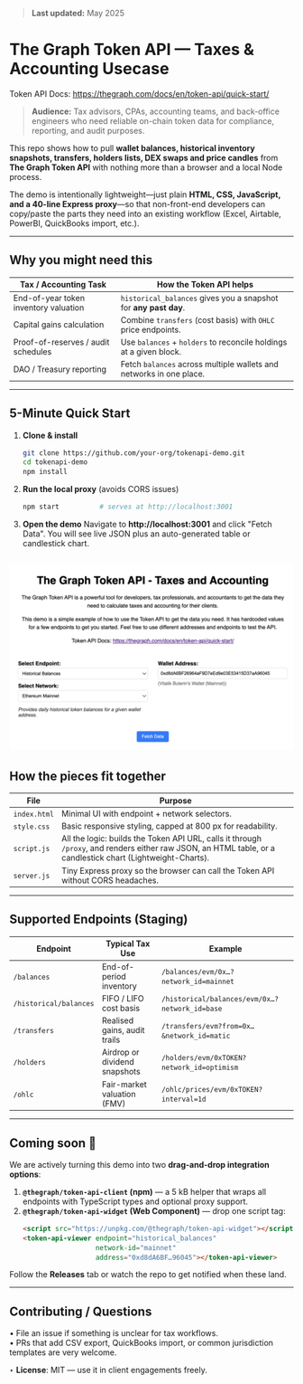 > **Last updated:** May 2025

# The Graph Token API — Taxes & Accounting Usecase

Token API Docs: https://thegraph.com/docs/en/token-api/quick-start/

> **Audience:** Tax advisors, CPAs, accounting teams, and back-office engineers who need reliable on-chain token data for compliance, reporting, and audit purposes.

This repo shows how to pull **wallet balances, historical inventory snapshots, transfers, holders lists, DEX swaps and price candles** from **The Graph Token API** with nothing more than a browser and a local Node process.

The demo is intentionally lightweight—just plain **HTML, CSS, JavaScript, and a 40-line Express proxy**—so that non-front-end developers can copy/paste the parts they need into an existing workflow (Excel, Airtable, PowerBI, QuickBooks import, etc.).

---
## Why you might need this

| Tax / Accounting Task | How the Token API helps |
| --------------------- | ----------------------- |
| End-of-year token inventory valuation | `historical_balances` gives you a snapshot for **any past day**. |
| Capital gains calculation | Combine `transfers` (cost basis) with `OHLC` price endpoints. |
| Proof-of-reserves / audit schedules | Use `balances` + `holders` to reconcile holdings at a given block. |
| DAO / Treasury reporting | Fetch `balances` across multiple wallets and networks in one place. |

---
## 5-Minute Quick Start

1. **Clone & install**
   ```bash
   git clone https://github.com/your-org/tokenapi-demo.git
   cd tokenapi-demo
   npm install
   ```
2. **Run the local proxy** (avoids CORS issues)
   ```bash
   npm start          # serves at http://localhost:3001
   ```
3. **Open the demo**
   Navigate to **http://localhost:3001** and click "Fetch Data".  You will see live JSON plus an auto-generated table or candlestick chart.

![screenshot of demo UI](docs/screenshot.png)
---
## How the pieces fit together

| File | Purpose |
| ---- | ------- |
| `index.html` | Minimal UI with endpoint + network selectors. |
| `style.css`  | Basic responsive styling, capped at 800 px for readability. |
| `script.js`  | All the logic: builds the Token API URL, calls it through `/proxy`, and renders either raw JSON, an HTML table, or a candlestick chart (Lightweight-Charts). |
| `server.js`  | Tiny Express proxy so the browser can call the Token API without CORS headaches. |

---
## Supported Endpoints (Staging)

| Endpoint | Typical Tax Use | Example |
| -------- | --------------- | ------- |
| `/balances` | End-of-period inventory | `/balances/evm/0x…?network_id=mainnet` |
| `/historical/balances` | FIFO / LIFO cost basis | `/historical/balances/evm/0x…?network_id=base` |
| `/transfers` | Realised gains, audit trails | `/transfers/evm?from=0x…&network_id=matic` |
| `/holders` | Airdrop or dividend snapshots | `/holders/evm/0xTOKEN?network_id=optimism` |
| `/ohlc` | Fair-market valuation (FMV) | `/ohlc/prices/evm/0xTOKEN?interval=1d` |

---
## Coming soon 🚧

We are actively turning this demo into two **drag-and-drop integration options**:

1. **`@thegraph/token-api-client` (npm)** — a 5 kB helper that wraps all endpoints with TypeScript types and optional proxy support.
2. **`@thegraph/token-api-widget` (Web Component)** — drop one script tag:
   ```html
   <script src="https://unpkg.com/@thegraph/token-api-widget"></script>
   <token-api-viewer endpoint="historical_balances"
                     network-id="mainnet"
                     address="0xd8dA6BF…96045"></token-api-viewer>
   ```

Follow the **Releases** tab or watch the repo to get notified when these land.

---
## Contributing / Questions

• File an issue if something is unclear for tax workflows.  
• PRs that add CSV export, QuickBooks import, or common jurisdiction templates are very welcome.

‣ **License**: MIT — use it in client engagements freely.

